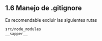 ## 1.6 Manejo de .gitignore

Es recomendable excluir las siguientes rutas

``` bash
src/node_modules
__sapper__
```

